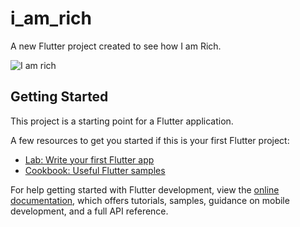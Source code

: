 # i_am_rich

A new Flutter project created to see how I am Rich.


![I am rich](https://user-images.githubusercontent.com/81625175/187412527-95b7060c-26a5-4c12-a72a-04d512f3b3b6.jpeg)

## Getting Started

This project is a starting point for a Flutter application.

A few resources to get you started if this is your first Flutter project:

- [Lab: Write your first Flutter app](https://docs.flutter.dev/get-started/codelab)
- [Cookbook: Useful Flutter samples](https://docs.flutter.dev/cookbook)

For help getting started with Flutter development, view the
[online documentation](https://docs.flutter.dev/), which offers tutorials,
samples, guidance on mobile development, and a full API reference.
